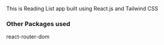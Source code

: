 This is Reading List app built using React.js and Tailwind CSS

### Other Packages used
react-router-dom


